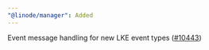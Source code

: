 ```yaml
---
"@linode/manager": Added
---
```


Event message handling for new LKE event types ([#10443](https://github.com/linode/manager/pull/10443))
